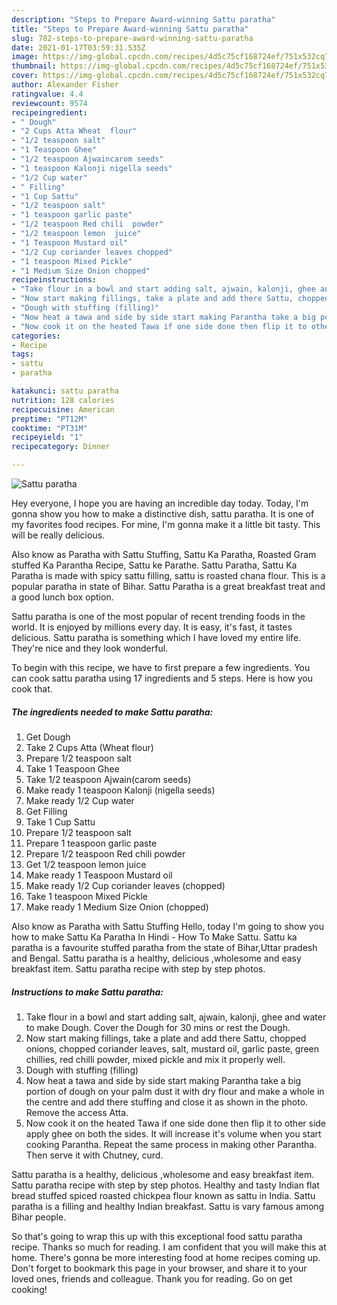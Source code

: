 ```yaml
---
description: "Steps to Prepare Award-winning Sattu paratha"
title: "Steps to Prepare Award-winning Sattu paratha"
slug: 782-steps-to-prepare-award-winning-sattu-paratha
date: 2021-01-17T03:59:31.535Z
image: https://img-global.cpcdn.com/recipes/4d5c75cf168724ef/751x532cq70/sattu-paratha-recipe-main-photo.jpg
thumbnail: https://img-global.cpcdn.com/recipes/4d5c75cf168724ef/751x532cq70/sattu-paratha-recipe-main-photo.jpg
cover: https://img-global.cpcdn.com/recipes/4d5c75cf168724ef/751x532cq70/sattu-paratha-recipe-main-photo.jpg
author: Alexander Fisher
ratingvalue: 4.4
reviewcount: 9574
recipeingredient:
- " Dough"
- "2 Cups Atta Wheat  flour"
- "1/2 teaspoon salt"
- "1 Teaspoon Ghee"
- "1/2 teaspoon Ajwaincarom seeds"
- "1 teaspoon Kalonji nigella seeds"
- "1/2 Cup water"
- " Filling"
- "1 Cup Sattu"
- "1/2 teaspoon salt"
- "1 teaspoon garlic paste"
- "1/2 teaspoon Red chili  powder"
- "1/2 teaspoon lemon  juice"
- "1 Teaspoon Mustard oil"
- "1/2 Cup coriander leaves chopped"
- "1 teaspoon Mixed Pickle"
- "1 Medium Size Onion chopped"
recipeinstructions:
- "Take flour in a bowl and start adding salt, ajwain, kalonji, ghee and water to make Dough. Cover the Dough for 30 mins or rest the Dough."
- "Now start making fillings, take a plate and add there Sattu, chopped onions, chopped coriander leaves, salt, mustard oil, garlic paste, green chillies, red chilli powder, mixed pickle and mix it properly well."
- "Dough with stuffing (filling)"
- "Now heat a tawa and side by side start making Parantha take a big portion of dough on your palm dust it with dry flour and make a whole in the centre and add there stuffing and close it as shown in the photo. Remove the access Atta."
- "Now cook it on the heated Tawa if one side done then flip it to other side apply ghee on both the sides. It will increase it&#39;s volume when you start cooking Parantha. Repeat the same process in making other Parantha. Then serve it with Chutney, curd."
categories:
- Recipe
tags:
- sattu
- paratha

katakunci: sattu paratha 
nutrition: 128 calories
recipecuisine: American
preptime: "PT12M"
cooktime: "PT31M"
recipeyield: "1"
recipecategory: Dinner

---
```



![Sattu paratha](https://img-global.cpcdn.com/recipes/4d5c75cf168724ef/751x532cq70/sattu-paratha-recipe-main-photo.jpg)

Hey everyone, I hope you are having an incredible day today. Today, I'm gonna show you how to make a distinctive dish, sattu paratha. It is one of my favorites food recipes. For mine, I'm gonna make it a little bit tasty. This will be really delicious.

Also know as Paratha with Sattu Stuffing, Sattu Ka Paratha, Roasted Gram stuffed Ka Parantha Recipe, Sattu ke Parathe. Sattu Paratha, Sattu Ka Paratha is made with spicy sattu filling, sattu is roasted chana flour. This is a popular paratha in state of Bihar. Sattu Paratha is a great breakfast treat and a good lunch box option.

Sattu paratha is one of the most popular of recent trending foods in the world. It is enjoyed by millions every day. It is easy, it's fast, it tastes delicious. Sattu paratha is something which I have loved my entire life. They're nice and they look wonderful.


To begin with this recipe, we have to first prepare a few ingredients. You can cook sattu paratha using 17 ingredients and 5 steps. Here is how you cook that.

<!--inarticleads1-->

##### The ingredients needed to make Sattu paratha:

1. Get  Dough
1. Take 2 Cups Atta (Wheat  flour)
1. Prepare 1/2 teaspoon salt
1. Take 1 Teaspoon Ghee
1. Take 1/2 teaspoon Ajwain(carom seeds)
1. Make ready 1 teaspoon Kalonji (nigella seeds)
1. Make ready 1/2 Cup water
1. Get  Filling
1. Take 1 Cup Sattu
1. Prepare 1/2 teaspoon salt
1. Prepare 1 teaspoon garlic paste
1. Prepare 1/2 teaspoon Red chili  powder
1. Get 1/2 teaspoon lemon  juice
1. Make ready 1 Teaspoon Mustard oil
1. Make ready 1/2 Cup coriander leaves (chopped)
1. Take 1 teaspoon Mixed Pickle
1. Make ready 1 Medium Size Onion (chopped)


Also know as Paratha with Sattu Stuffing Hello, today I&#39;m going to show you how to make Sattu Ka Paratha In Hindi - How To Make Sattu. Sattu ka paratha is a favourite stuffed paratha from the state of Bihar,Uttar pradesh and Bengal. Sattu paratha is a healthy, delicious ,wholesome and easy breakfast item. Sattu paratha recipe with step by step photos. 

<!--inarticleads2-->

##### Instructions to make Sattu paratha:

1. Take flour in a bowl and start adding salt, ajwain, kalonji, ghee and water to make Dough. Cover the Dough for 30 mins or rest the Dough.
1. Now start making fillings, take a plate and add there Sattu, chopped onions, chopped coriander leaves, salt, mustard oil, garlic paste, green chillies, red chilli powder, mixed pickle and mix it properly well.
1. Dough with stuffing (filling)
1. Now heat a tawa and side by side start making Parantha take a big portion of dough on your palm dust it with dry flour and make a whole in the centre and add there stuffing and close it as shown in the photo. Remove the access Atta.
1. Now cook it on the heated Tawa if one side done then flip it to other side apply ghee on both the sides. It will increase it&#39;s volume when you start cooking Parantha. Repeat the same process in making other Parantha. Then serve it with Chutney, curd.


Sattu paratha is a healthy, delicious ,wholesome and easy breakfast item. Sattu paratha recipe with step by step photos. Healthy and tasty Indian flat bread stuffed spiced roasted chickpea flour known as sattu in India. Sattu paratha is a filling and healthy Indian breakfast. Sattu is vary famous among Bihar people. 

So that's going to wrap this up with this exceptional food sattu paratha recipe. Thanks so much for reading. I am confident that you will make this at home. There's gonna be more interesting food at home recipes coming up. Don't forget to bookmark this page in your browser, and share it to your loved ones, friends and colleague. Thank you for reading. Go on get cooking!
